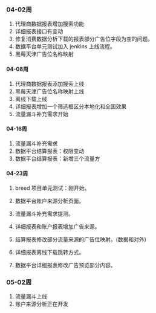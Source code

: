 ### 04-02周
1. 代理商数据报表增加搜索功能
2. 详细报表接口有变动
3. 修复消费数据分析下载的报表部分广告位字段为空的问题。
4. 数据平台单元测试加入 jenkins 上线流程。
5. 黑莓天津广告位名称映射

#### 04-08周
1. 代理商数据报表添加搜索上线
2. 黑莓天津广告位名称映射上线
3. 离线下载上线
4. 详细报表增加一个筛选框区分本地化和全国效果
5. 流量漏斗补充需求开始

#### 04-16周
1. 流量漏斗补充需求
2. 数据平台结算报表：权限变动
3. 数据平台结算报表：新增三个流量方

#### 04-23周
1. breed 项目单元测试：刚开始。
2. 数据平台账户来源分析页面。
3. 流量漏斗补充需求提测。

4. 详细报表和账户报表增加广告来源。
5. 结算报表修改部分流量来源的广告位映射。(数据和对外)
6. 详细报表离线下载跳转方式。
7. 数据平台详细报表修改广告预览部分内容。

### 05-02周
1. 流量漏斗上线
2. 账户来源分析正在开发